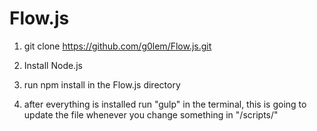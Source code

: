 # Flow.js

1. git clone <https://github.com/g0lem/Flow.js.git>

2. Install Node.js

3. run npm install in the Flow.js directory 

4. after everything is installed run "gulp" in the terminal, this is going to update the file whenever you change something in "/scripts/"